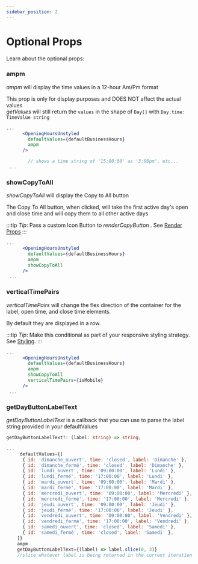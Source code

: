 ```yaml
---
sidebar_position: 2
---
```


# Optional Props

Learn about the optional props:

### ampm

_ampm_ will display the time values in a 12-hour Am/Pm format

This prop is only for display purposes and DOES NOT affect the actual values <br/>
_getValues_ will still return the <code>values</code> in the shape of <code>Day[]</code> with <code>Day.time: TimeValue string</code>

```jsx title="src/form.js"
...
      <OpeningHoursUnstyled
        defaultValues={defaultBusinessHours}
        ampm
      />

        // shows a time string of '15:00:00' as '3:00pm', etc...
 ...

```

### showCopyToAll

_showCopyToAll_ will display the Copy to All button

The Copy To All button, when clicked, will take the first active day's open and close time
and will copy them to all other active days

:::tip _Tip_: Pass a custom Icon Button to _renderCopyButton_ . See [Render Props](render-props)
:::

```jsx title="src/form.js"
...
      <OpeningHoursUnstyled
        defaultValues={defaultBusinessHours}
        ampm
        showCopyToAll
      />
 ...

```

### verticalTimePairs

_verticalTimePairs_ will change the flex direction of the container for the label, open time, and close time elements.

By default they are displayed in a row.

:::tip _Tip_: Make this conditional as part of your responsive styling strategy. See [Styling](styling).
:::

```jsx title="src/form.js"
...
      <OpeningHoursUnstyled
        defaultValues={defaultBusinessHours}
        ampm
        showCopyToAll
        verticalTimePairs={isMobile}
      />
 ...

```

### getDayButtonLabelText

_getDayButtonLabelText_ is a callback that you can use to parse the label string provided in your defaultValues

```ts
getDayButtonLabelText?: (label: string) => string;
```

```jsx title="src/form.js"
...
     defaultValues={[
      { id: 'dimanche_ouvert', time: 'closed', label: 'Dimanche' },
      { id: 'dimanche_fermé', time: 'closed', label: 'Dimanche' },
      { id: 'lundi_ouvert', time: '09:00:00', label: 'Lundi' },
      { id: 'lundi_fermé', time: '17:00:00', label: 'Lundi' },
      { id: 'mardi_ouvert', time: '09:00:00', label: 'Mardi' },
      { id: 'mardi_fermé', time: '17:00:00', label: 'Mardi' },
      { id: 'mercredi_ouvert', time: '09:00:00', label: 'Mercredi' },
      { id: 'mercredi_fermé', time: '17:00:00', label: 'Mercredi' },
      { id: 'jeudi_ouvert', time: '09:00:00', label: 'Jeudi' },
      { id: 'jeudi_fermé', time: '17:00:00', label: 'Jeudi' },
      { id: 'vendredi_ouvert', time: '09:00:00', label: 'Vendredi' },
      { id: 'vendredi_fermé', time: '17:00:00', label: 'Vendredi' },
      { id: 'samedi_ouvert', time: 'closed', label: 'Samedi' },
      { id: 'samedi_fermé', time: 'closed', label: 'Samedi' },
    ]}
    ampm
    getDayButtonLabelText={(label) => label.slice(0, 3)}
    //slice whatever label is being returned in the current iteration
```
